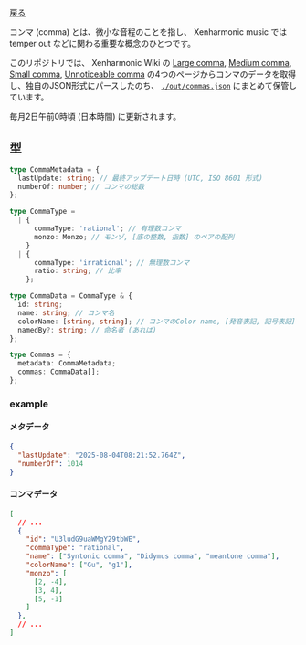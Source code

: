 
[戻る](/.)

コンマ (comma) とは、微小な音程のことを指し、 Xenharmonic music では temper out などに関わる重要な概念のひとつです。

このリポジトリでは、 Xenharmonic Wiki の [Large comma](https://en.xen.wiki/w/Large_comma), [Medium comma](https://en.xen.wiki/w/Medium_comma), [Small comma](https://en.xen.wiki/w/Small_comma), [Unnoticeable comma](https://en.xen.wiki/w/Unnoticeable_comma) の4つのページからコンマのデータを取得し、独自のJSON形式にパースしたのち、 [`./out/commas.json`](./out/commas.json) にまとめて保管しています。

毎月2日午前0時頃 (日本時間) に更新されます。

## 型

```ts
type CommaMetadata = {
  lastUpdate: string; // 最終アップデート日時 (UTC, ISO 8601 形式)
  numberOf: number; // コンマの総数
};

type CommaType =
  | {
      commaType: 'rational'; // 有理数コンマ
      monzo: Monzo; // モンゾ, [底の整数, 指数] のペアの配列
    }
  | {
      commaType: 'irrational'; // 無理数コンマ
      ratio: string; // 比率
    };

type CommaData = CommaType & {
  id: string;
  name: string; // コンマ名
  colorName: [string, string]; // コンマのColor name, [発音表記, 記号表記]
  namedBy?: string; // 命名者 (あれば)
};

type Commas = {
  metadata: CommaMetadata;
  commas: CommaData[];
};
```

### example

#### メタデータ

```json
{
  "lastUpdate": "2025-08-04T08:21:52.764Z",
  "numberOf": 1014
}
```

#### コンマデータ

```json
[
  // ...
  {
    "id": "U3ludG9uaWMgY29tbWE",
    "commaType": "rational",
    "name": ["Syntonic comma", "Didymus comma", "meantone comma"],
    "colorName": ["Gu", "g1"],
    "monzo": [
      [2, -4],
      [3, 4],
      [5, -1]
    ]
  },
  // ...
]
```

